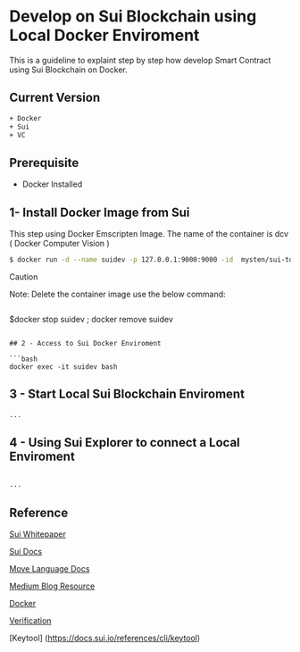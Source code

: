 # Develop on Sui Blockchain using Local Docker Enviroment

This is a guideline to explaint step by step how develop Smart Contract using Sui Blockchain on Docker.

## Current Version 

```bash
+ Docker
+ Sui
+ VC 
```
## Prerequisite 

+ Docker Installed

## 1- Install Docker Image from Sui 

This step using Docker Emscripten Image. The name of the container is dcv  ( Docker Computer Vision  ) 
```bash
$ docker run -d --name suidev -p 127.0.0.1:9000:9000 -id  mysten/sui-tools:devnet

```

> [!CAUTION]
> Note: Delete the container image use the below command: 
> ```bash
  $docker stop suidev ; docker remove suidev
  ```

## 2 - Access to Sui Docker Enviroment

```bash
docker exec -it suidev bash

```

## 3 - Start Local Sui Blockchain Enviroment

```bash
...
```

## 4 - Using Sui Explorer to connect a Local Enviroment 

```bash

...
```

## Reference

[Sui Whitepaper](https://github.com/MystenLabs/sui/blob/main/doc/paper/sui.pdf)

[Sui Docs](https://sui.io/)

[Move Language Docs](https://move-book.com)

[Medium Blog Resource](https://medium.com/coinmonks/web3-environment-using-sui-blockchain-and-docker-a8d31a9b1fe5)

[Docker](https://docker.com)

[Verification](https://link.springer.com/content/pdf/10.1007/978-3-030-53288-8.pdf)

[Keytool] (https://docs.sui.io/references/cli/keytool)

